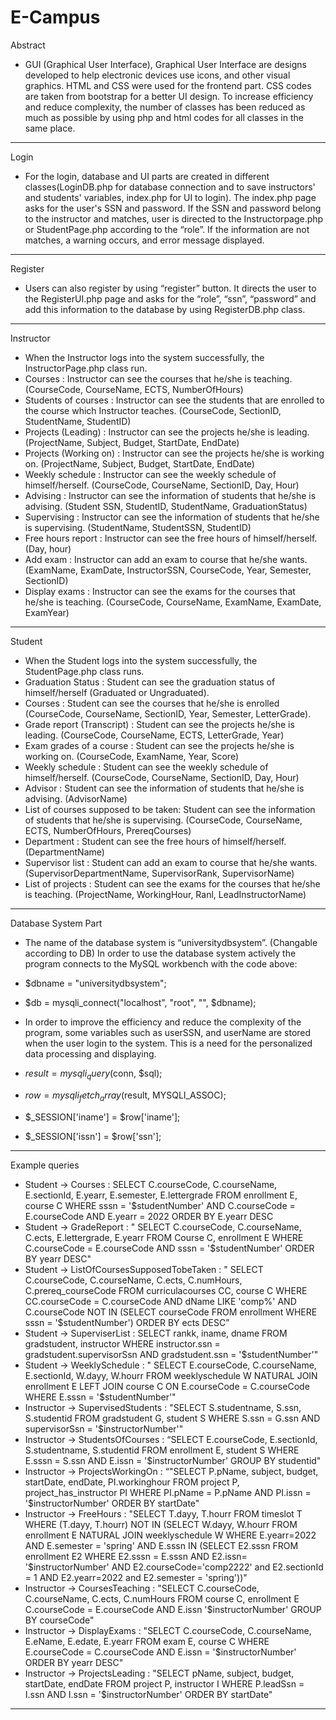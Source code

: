 # E-Campus

 Abstract
- GUI (Graphical User Interface), Graphical User Interface are designs developed to help electronic devices use icons, and other visual graphics. HTML and CSS were used for the frontend part. CSS codes are taken from bootstrap for a better UI design. To increase efficiency and reduce complexity, the number of classes has been reduced as much as possible by using php and html codes for all classes in the same place.
------
 Login
- For the login, database and UI parts are created in different classes(LoginDB.php for database connection and to save instructors' and students' variables, index.php for UI to login). The index.php page asks for the user's SSN and password. If the SSN and password belong to the instructor and matches, user is directed to the Instructorpage.php or StudentPage.php according to the “role”. If the information are not matches, a warning occurs, and error message displayed.
------
 Register
- Users can also register by using “register” button. It directs the user to the RegisterUI.php page and asks for the “role”, “ssn”, “password” and add this information to the database by using RegisterDB.php class.
------
 Instructor
- When the Instructor logs into the system successfully, the InstructorPage.php class run.
- Courses : Instructor can see the courses that he/she is teaching. (CourseCode, CourseName,
ECTS, NumberOfHours)
- Students of courses : Instructor can see the students that are enrolled to the course which
Instructor teaches. (CourseCode, SectionID, StudentName, StudentID)
- Projects (Leading) : Instructor can see the projects he/she is leading. (ProjectName, Subject,
Budget, StartDate, EndDate)
- Projects (Working on) : Instructor can see the projects he/she is working on. (ProjectName,
Subject, Budget, StartDate, EndDate)
- Weekly schedule : Instructor can see the weekly schedule of himself/herself. (CourseCode,
CourseName, SectionID, Day, Hour)
- Advising : Instructor can see the information of students that he/she is advising. (Student
SSN, StudentID, StudentName, GraduationStatus)
- Supervising : Instructor can see the information of students that he/she is supervising.
(StudentName, StudentSSN, StudentID)
- Free hours report : Instructor can see the free hours of himself/herself. (Day, hour)
- Add exam : Instructor can add an exam to course that he/she wants. (ExamName,
ExamDate, InstructorSSN, CourseCode, Year, Semester, SectionID)
- Display exams : Instructor can see the exams for the courses that he/she is teaching.
(CourseCode, CourseName, ExamName, ExamDate, ExamYear) 
------
Student
- When the Student logs into the system successfully, the StudentPage.php class runs.
- Graduation Status : Student can see the graduation status of himself/herself (Graduated or Ungraduated).
- Courses : Student can see the courses that he/she is enrolled (CourseCode, CourseName, SectionID, Year, Semester, LetterGrade).
- Grade report (Transcript) : Student can see the projects he/she is leading. (CourseCode, CourseName, ECTS, LetterGrade, Year)
- Exam grades of a course : Student can see the projects he/she is working on. (CourseCode, ExamName, Year, Score)
- Weekly schedule : Student can see the weekly schedule of himself/herself. (CourseCode, CourseName, SectionID, Day, Hour)
- Advisor : Student can see the information of students that he/she is advising. (AdvisorName)
- List of courses supposed to be taken: Student can see the information of students that he/she is supervising. (CourseCode, CourseName, ECTS, NumberOfHours, PrereqCourses)
- Department : Student can see the free hours of himself/herself. (DepartmentName)
- Supervisor list : Student can add an exam to course that he/she wants. (SupervisorDepartmentName, SupervisorRank, SupervisorName)
- List of projects : Student can see the exams for the courses that he/she is teaching. (ProjectName, WorkingHour, Ranl, LeadInstructorName)
------
Database System Part
- The name of the database system is “universitydbsystem”. (Changable according to DB) In order to use the database system actively the program connects to the MySQL workbench with the code above:

- $dbname = "universitydbsystem"; 
- $db = mysqli_connect("localhost", "root", "", $dbname);

- In order to improve the efficiency and reduce the complexity of the program, some variables such as userSSN, and userName are stored when the user login to the system. This is a need for the personalized data processing and displaying.

- $result = mysqli_query($conn, $sql);
- $row = mysqli_fetch_array($result, MYSQLI_ASSOC);
- $_SESSION['iname'] = $row['iname'];
- $_SESSION['issn'] = $row['ssn'];
------
Example queries
- Student → Courses : SELECT C.courseCode, C.courseName, E.sectionId, E.yearr, E.semester, E.lettergrade FROM enrollment E, course C WHERE sssn = '$studentNumber' AND C.courseCode = E.courseCode AND E.yearr = 2022 ORDER BY E.yearr DESC
- Student → GradeReport : " SELECT C.courseCode, C.courseName, C.ects, E.lettergrade, E.yearr FROM Course C, enrollment E WHERE C.courseCode = E.courseCode AND sssn = '$studentNumber' ORDER BY yearr DESC"
- Student → ListOfCoursesSupposedTobeTaken : " SELECT C.courseCode, C.courseName, C.ects, C.numHours, C.prereq_courseCode FROM curriculacourses CC, course C WHERE CC.courseCode = C.courseCode AND dName LIKE 'comp%' AND C.courseCode NOT IN (SELECT courseCode FROM enrollment WHERE sssn = '$studentNumber') ORDER BY ects DESC”
- Student → SuperviserList : SELECT rankk, iname, dname FROM gradstudent, instructor WHERE instructor.ssn = gradstudent.supervisorSsn AND gradstudent.ssn = '$studentNumber'"
- Student → WeeklySchedule : " SELECT E.courseCode, C.courseName, E.sectionId, W.dayy, W.hourr FROM weeklyschedule W NATURAL JOIN enrollment E LEFT JOIN course C ON E.courseCode = C.courseCode WHERE E.sssn = '$studentNumber'"
- Instructor → SupervisedStudents : "SELECT S.studentname, S.ssn, S.studentid FROM gradstudent G, student S WHERE S.ssn = G.ssn AND supervisorSsn = '$instructorNumber'"
- Instructor → StudentsOfCourses : “SELECT E.courseCode, E.sectionId, S.studentname, S.studentid FROM enrollment E, student S WHERE E.sssn = S.ssn AND E.issn = '$instructorNumber' GROUP BY studentid"
- Instructor → ProjectsWorkingOn : “"SELECT P.pName, subject, budget, startDate, endDate, PI.workinghour FROM project P, project_has_instructor PI WHERE PI.pName = P.pName AND PI.issn = '$instructorNumber' ORDER BY startDate"
- Instructor → FreeHours : "SELECT T.dayy, T.hourr FROM timeslot T WHERE (T.dayy, T.hourr) NOT IN (SELECT W.dayy, W.hourr FROM enrollment E NATURAL JOIN weeklyschedule W WHERE E.yearr=2022 AND E.semester = 'spring' AND E.sssn IN (SELECT E2.sssn FROM enrollment E2 WHERE E2.sssn = E.sssn AND E2.issn= '$instructorNumber' AND E2.courseCode='comp2222' and E2.sectionId = 1 AND E2.yearr=2022 and E2.semester = 'spring'))"
- Instructor → CoursesTeaching : "SELECT C.courseCode, C.courseName, C.ects, C.numHours FROM course C, enrollment E C.courseCode = E.courseCode AND E.issn '$instructorNumber' GROUP BY courseCode"
- Instructor → DisplayExams : "SELECT C.courseCode, C.courseName, E.eName, E.edate, E.yearr FROM exam E, course C WHERE E.courseCode = C.courseCode AND E.issn = '$instructorNumber' ORDER BY yearr DESC"
- Instructor → ProjectsLeading : "SELECT pName, subject, budget, startDate, endDate FROM project P, instructor I WHERE P.leadSsn = I.ssn AND I.ssn = '$instructorNumber' ORDER BY startDate"
------

